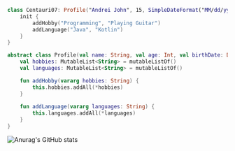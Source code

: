 ```kotlin
class Centauri07: Profile("Andrei John", 15, SimpleDateFormat("MM/dd/yyyy").parse("01/02/2007")) {
    init {
        addHobby("Programming", "Playing Guitar")
        addLanguage("Java", "Kotlin")
    }
}
```

```kotlin
abstract class Profile(val name: String, val age: Int, val birthDate: Date) {
    val hobbies: MutableList<String> = mutableListOf()
    val languages: MutableList<String> = mutableListOf()

    fun addHobby(vararg hobbies: String) {
        this.hobbies.addAll(*hobbies)
    }
    
    fun addLanguage(vararg languages: String) {
        this.languages.addAll(*languages)
    }
}
```

![Anurag's GitHub stats](https://github-readme-stats.vercel.app/api?username=Centauri07&theme=prussian&show_icons=true)
